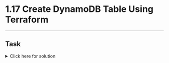 # 1.17 Create DynamoDB Table Using Terraform
---
## Task

<details>
  <summary>Click here for solution</summary>

  ## Solution
  
</details>
